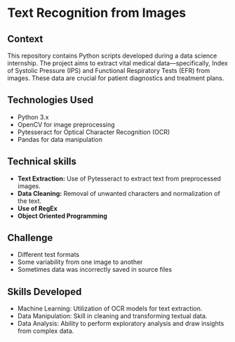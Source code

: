# Text Recognition from Images

## Context
This repository contains Python scripts developed during a data science internship. The project aims to extract vital medical data—specifically, Index of Systolic Pressure (IPS) and Functional Respiratory Tests (EFR) from images. These data are crucial for patient diagnostics and treatment plans.

## Technologies Used
- Python 3.x
- OpenCV for image preprocessing
- Pytesseract for Optical Character Recognition (OCR)
- Pandas for data manipulation

## Technical skills
- **Text Extraction:** Use of Pytesseract to extract text from preprocessed images.
- **Data Cleaning:** Removal of unwanted characters and normalization of the text.
- **Use of RegEx**
- **Object Oriented Programming**

## Challenge
- Different test formats
- Some variability from one image to another
- Sometimes data was incorrectly saved in source files

## Skills Developed
- Machine Learning: Utilization of OCR models for text extraction.
- Data Manipulation: Skill in cleaning and transforming textual data.
- Data Analysis: Ability to perform exploratory analysis and draw insights from complex data.
